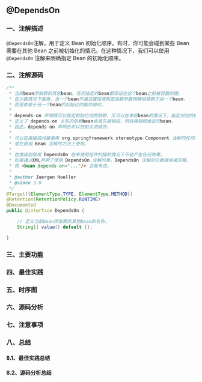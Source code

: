 ## @DependsOn

### 一、注解描述

`@DependsOn`注解，用于定义 Bean 初始化顺序。有时，你可能会碰到某些 Bean 需要在其他 Bean 之前被初始化的情况。在这种情况下，我们可以使用 `@DependsOn` 注解来明确指定 Bean 的初始化顺序。

### 二、注解源码

```java
/**
 * 当前bean所依赖的其他bean。任何指定的bean都保证在这个bean之前被容器创建。
 * 在少数情况下使用，当一个bean不通过属性或构造函数参数明确地依赖于另一个bean，
 * 而是依赖于另一个bean的初始化的副作用时。
 *
 * depends-on 声明既可以指定初始化时的依赖，又可以在单例bean的情况下，指定对应的销毁时的依赖。
 * 定义了 depends-on 关系的依赖bean会首先被销毁，然后再销毁给定的bean。
 * 因此，depends-on 声明也可以控制关闭顺序。
 *
 * 可以在直接或间接使用 org.springframework.stereotype.Component 注解的任何类上，
 * 或在使用 Bean 注解的方法上使用。
 *
 * 在类级别使用 DependsOn 在未使用组件扫描的情况下不会产生任何效果。
 * 如果通过XML声明了使用 DependsOn 注解的类，DependsOn 注解的元数据会被忽略，
 * 而 <bean depends-on="..."/> 会被考虑。
 *
 * @author Juergen Hoeller
 * @since 3.0
 */
@Target({ElementType.TYPE, ElementType.METHOD})
@Retention(RetentionPolicy.RUNTIME)
@Documented
public @interface DependsOn {

    // 定义当前bean所依赖的其他bean的名称。
	String[] value() default {};

}
```

### 三、主要功能

### 四、最佳实践

### 五、时序图

### 六、源码分析

### 七、注意事项

### 八、总结

#### 8.1、最佳实践总结

#### 8.2、源码分析总结